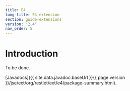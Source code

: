 ```yaml
---
title: E4
long-title: E4 extension
section: guide-extensions
version: '2.4'
nav_order: 5
---
```

# Introduction

To be done.

[Javadocs]({{ site.data.javadoc.baseUrl }}{{ page.version }}/jse/ext/org/restlet/ext/e4/package-summary.html).
